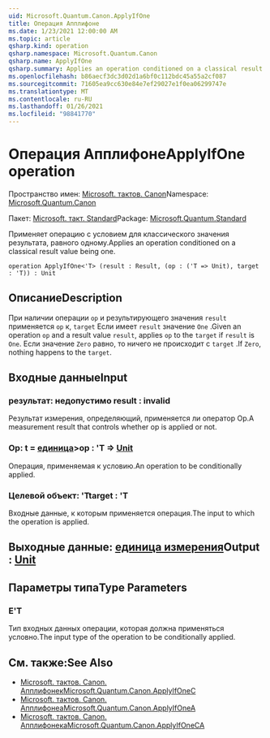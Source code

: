 ```yaml
---
uid: Microsoft.Quantum.Canon.ApplyIfOne
title: Операция Апплифоне
ms.date: 1/23/2021 12:00:00 AM
ms.topic: article
qsharp.kind: operation
qsharp.namespace: Microsoft.Quantum.Canon
qsharp.name: ApplyIfOne
qsharp.summary: Applies an operation conditioned on a classical result value being one.
ms.openlocfilehash: b86aecf3dc3d02d1a6bf0c112bdc45a55a2cf087
ms.sourcegitcommit: 71605ea9cc630e84e7ef29027e1f0ea06299747e
ms.translationtype: MT
ms.contentlocale: ru-RU
ms.lasthandoff: 01/26/2021
ms.locfileid: "98841770"
---
```

# <a name="applyifone-operation"></a><span data-ttu-id="942b3-102">Операция Апплифоне</span><span class="sxs-lookup"><span data-stu-id="942b3-102">ApplyIfOne operation</span></span>

<span data-ttu-id="942b3-103">Пространство имен: [Microsoft. тактов. Canon](xref:Microsoft.Quantum.Canon)</span><span class="sxs-lookup"><span data-stu-id="942b3-103">Namespace: [Microsoft.Quantum.Canon](xref:Microsoft.Quantum.Canon)</span></span>

<span data-ttu-id="942b3-104">Пакет: [Microsoft. такт. Standard](https://nuget.org/packages/Microsoft.Quantum.Standard)</span><span class="sxs-lookup"><span data-stu-id="942b3-104">Package: [Microsoft.Quantum.Standard](https://nuget.org/packages/Microsoft.Quantum.Standard)</span></span>


<span data-ttu-id="942b3-105">Применяет операцию с условием для классического значения результата, равного одному.</span><span class="sxs-lookup"><span data-stu-id="942b3-105">Applies an operation conditioned on a classical result value being one.</span></span>

```qsharp
operation ApplyIfOne<'T> (result : Result, (op : ('T => Unit), target : 'T)) : Unit
```


## <a name="description"></a><span data-ttu-id="942b3-106">Описание</span><span class="sxs-lookup"><span data-stu-id="942b3-106">Description</span></span>

<span data-ttu-id="942b3-107">При наличии операции `op` и результирующего значения `result` применяется `op` к, `target` Если имеет `result` значение `One` .</span><span class="sxs-lookup"><span data-stu-id="942b3-107">Given an operation `op` and a result value `result`, applies `op` to the `target` if `result` is `One`.</span></span> <span data-ttu-id="942b3-108">Если значение `Zero` равно, то ничего не происходит с `target` .</span><span class="sxs-lookup"><span data-stu-id="942b3-108">If `Zero`, nothing happens to the `target`.</span></span>

## <a name="input"></a><span data-ttu-id="942b3-109">Входные данные</span><span class="sxs-lookup"><span data-stu-id="942b3-109">Input</span></span>

### <a name="result--__invalidresult__"></a><span data-ttu-id="942b3-110">результат: __недопустимо <Result>__</span><span class="sxs-lookup"><span data-stu-id="942b3-110">result : __invalid<Result>__</span></span>

<span data-ttu-id="942b3-111">Результат измерения, определяющий, применяется ли оператор Op.</span><span class="sxs-lookup"><span data-stu-id="942b3-111">A measurement result that controls whether op is applied or not.</span></span>


### <a name="op--t--unit"></a><span data-ttu-id="942b3-112">Op: t = [единица](xref:microsoft.quantum.lang-ref.unit)></span><span class="sxs-lookup"><span data-stu-id="942b3-112">op : 'T => [Unit](xref:microsoft.quantum.lang-ref.unit)</span></span> 

<span data-ttu-id="942b3-113">Операция, применяемая к условию.</span><span class="sxs-lookup"><span data-stu-id="942b3-113">An operation to be conditionally applied.</span></span>


### <a name="target--t"></a><span data-ttu-id="942b3-114">Целевой объект: 'T</span><span class="sxs-lookup"><span data-stu-id="942b3-114">target : 'T</span></span>

<span data-ttu-id="942b3-115">Входные данные, к которым применяется операция.</span><span class="sxs-lookup"><span data-stu-id="942b3-115">The input to which the operation is applied.</span></span>



## <a name="output--unit"></a><span data-ttu-id="942b3-116">Выходные данные: [единица измерения](xref:microsoft.quantum.lang-ref.unit)</span><span class="sxs-lookup"><span data-stu-id="942b3-116">Output : [Unit](xref:microsoft.quantum.lang-ref.unit)</span></span>



## <a name="type-parameters"></a><span data-ttu-id="942b3-117">Параметры типа</span><span class="sxs-lookup"><span data-stu-id="942b3-117">Type Parameters</span></span>

### <a name="t"></a><span data-ttu-id="942b3-118">Е</span><span class="sxs-lookup"><span data-stu-id="942b3-118">'T</span></span>

<span data-ttu-id="942b3-119">Тип входных данных операции, которая должна применяться условно.</span><span class="sxs-lookup"><span data-stu-id="942b3-119">The input type of the operation to be conditionally applied.</span></span>

## <a name="see-also"></a><span data-ttu-id="942b3-120">См. также:</span><span class="sxs-lookup"><span data-stu-id="942b3-120">See Also</span></span>

- [<span data-ttu-id="942b3-121">Microsoft. тактов. Canon. Апплифонек</span><span class="sxs-lookup"><span data-stu-id="942b3-121">Microsoft.Quantum.Canon.ApplyIfOneC</span></span>](xref:Microsoft.Quantum.Canon.ApplyIfOneC)
- [<span data-ttu-id="942b3-122">Microsoft. тактов. Canon. Апплифонеа</span><span class="sxs-lookup"><span data-stu-id="942b3-122">Microsoft.Quantum.Canon.ApplyIfOneA</span></span>](xref:Microsoft.Quantum.Canon.ApplyIfOneA)
- [<span data-ttu-id="942b3-123">Microsoft. тактов. Canon. Апплифонека</span><span class="sxs-lookup"><span data-stu-id="942b3-123">Microsoft.Quantum.Canon.ApplyIfOneCA</span></span>](xref:Microsoft.Quantum.Canon.ApplyIfOneCA)
